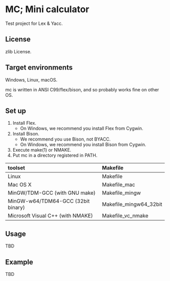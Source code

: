 MC; Mini calculator
===================

Test project for Lex &amp; Yacc.

License
-------

zlib License.

Target environments
-------------------

Windows, Linux, macOS.

mc is written in ANSI C99/flex/bison, and so probably works fine on other OS.

Set up
------

1. Install Flex.
    * On Windows, we recommend you install Flex from Cygwin.
2. Install Bison.
    * We recommend you use Bison, not BYACC.
    * On Windows, we recommend you install Bison from Cygwin.
3. Execute make(1) or NMAKE.
4. Put mc in a directory registered in PATH.

| toolset                            | Makefile                 |
|:-----------------------------------|:-------------------------|
| Linux                              | Makefile                 |
| Mac OS X                           | Makefile\_mac            |
| MinGW/TDM-GCC (with GNU make)      | Makefile\_mingw          |
| MinGW-w64/TDM64-GCC (32bit binary) | Makefile\_mingw64\_32bit |
| Microsoft Visual C++ (with NMAKE)  | Makefile\_vc\_nmake      |

Usage
-----

TBD

Example
-------

TBD
